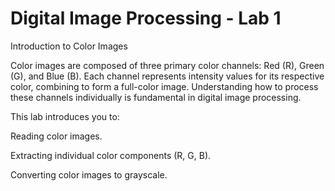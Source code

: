 # Digital Image Processing - Lab 1

Introduction to Color Images

Color images are composed of three primary color channels: Red (R), Green (G), and Blue (B). Each channel represents intensity values for its respective color, combining to form a full-color image. Understanding how to process these channels individually is fundamental in digital image processing.

This lab introduces you to:

Reading color images.

Extracting individual color components (R, G, B).


Converting color images to grayscale.


